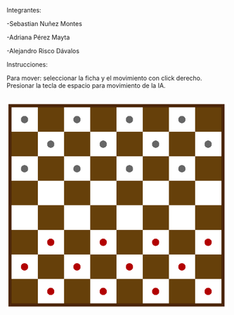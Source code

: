 Integrantes:

-Sebastian Nuñez Montes

-Adriana Pérez Mayta

-Alejandro Risco Dávalos

Instrucciones:

Para mover: seleccionar la ficha y el movimiento con click derecho.
Presionar la tecla de espacio para movimiento de la IA.

<br>
<img src="https://github.com/pmadriana/Inteligencia-Artificial/blob/master/DAMAS/damas.PNG" />
<br>

